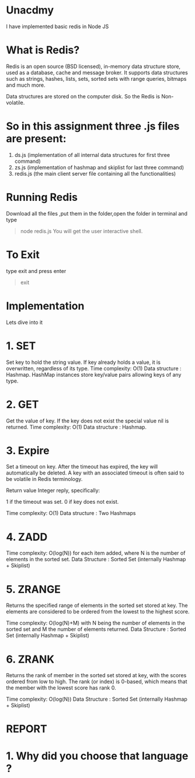 # Unacdmy
I have implemented basic redis in Node JS

# What is Redis?
Redis is an open source (BSD licensed), in-memory data structure store, used as a database, cache and message broker. It supports data structures such as strings, hashes, lists, sets, sorted sets with range queries, bitmaps and much more.

Data structures are stored on the computer disk. So the Redis is Non-volatile.

# So in this assignment three .js files are present:
1. ds.js (implementation of all  internal data structures for first three command)
2. zs.js  (implementation of hashmap and skiplist for last three command)
3. redis.js (the main client server file containing all the functionalities)

# Running Redis
Download all the files ,put them in the folder,open the folder in terminal and type
 
 >node redis.js
 You will get the user interactive shell.
 
 # To Exit
 type exit and press enter
 
 > exit 

# Implementation
Lets dive into it

# 1. SET
Set key to hold the string value. If key already holds a value, it is overwritten, regardless of its type.
Time complexity: O(1)
Data structure : Hashmap. HashMap instances store key/value pairs allowing keys of any type.

# 2. GET
Get the value of key. If the key does not exist the special value nil is returned.
Time complexity: O(1)
Data structure : Hashmap.

# 3. Expire
Set a timeout on key. After the timeout has expired, the key will automatically be deleted. A key with an associated timeout is often said to be volatile in Redis terminology.

Return value
Integer reply, specifically:

1 if the timeout was set.
0 if key does not exist.

Time complexity: O(1)
Data structure : Two Hashmaps

# 4. ZADD
Time complexity:  O(log(N)) for each item added, where N is the number of elements in the sorted set.
Data Structure : Sorted Set (internally Hashmap + Skiplist)

# 5. ZRANGE
Returns the specified range of elements in the sorted set stored at key. The elements are considered to be ordered from the lowest to the highest score. 

Time complexity: O(log(N)+M) with N being the number of elements in the sorted set and M the number of elements returned.
Data Structure : Sorted Set (internally Hashmap + Skiplist)

# 6. ZRANK
Returns the rank of member in the sorted set stored at key, with the scores ordered from low to high. The rank (or index) is 0-based, which means that the member with the lowest score has rank 0.

Time complexity: O(log(N))
Data Structure : Sorted Set (internally Hashmap + Skiplist)


#                                                 REPORT

# 1. Why did you choose that language ?

